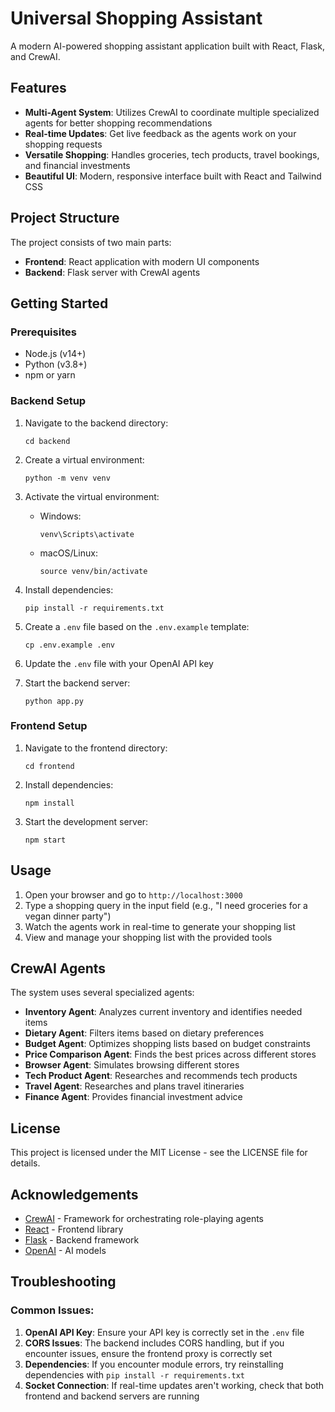 # Universal Shopping Assistant

A modern AI-powered shopping assistant application built with React, Flask, and CrewAI.

## Features

- **Multi-Agent System**: Utilizes CrewAI to coordinate multiple specialized agents for better shopping recommendations
- **Real-time Updates**: Get live feedback as the agents work on your shopping requests
- **Versatile Shopping**: Handles groceries, tech products, travel bookings, and financial investments
- **Beautiful UI**: Modern, responsive interface built with React and Tailwind CSS

## Project Structure

The project consists of two main parts:

- **Frontend**: React application with modern UI components
- **Backend**: Flask server with CrewAI agents

## Getting Started

### Prerequisites

- Node.js (v14+)
- Python (v3.8+)
- npm or yarn

### Backend Setup

1. Navigate to the backend directory:
   ```
   cd backend
   ```

2. Create a virtual environment:
   ```
   python -m venv venv
   ```

3. Activate the virtual environment:
   - Windows:
     ```
     venv\Scripts\activate
     ```
   - macOS/Linux:
     ```
     source venv/bin/activate
     ```

4. Install dependencies:
   ```
   pip install -r requirements.txt
   ```

5. Create a `.env` file based on the `.env.example` template:
   ```
   cp .env.example .env
   ```

6. Update the `.env` file with your OpenAI API key

7. Start the backend server:
   ```
   python app.py
   ```

### Frontend Setup

1. Navigate to the frontend directory:
   ```
   cd frontend
   ```

2. Install dependencies:
   ```
   npm install
   ```

3. Start the development server:
   ```
   npm start
   ```

## Usage

1. Open your browser and go to `http://localhost:3000`
2. Type a shopping query in the input field (e.g., "I need groceries for a vegan dinner party")
3. Watch the agents work in real-time to generate your shopping list
4. View and manage your shopping list with the provided tools

## CrewAI Agents

The system uses several specialized agents:

- **Inventory Agent**: Analyzes current inventory and identifies needed items
- **Dietary Agent**: Filters items based on dietary preferences
- **Budget Agent**: Optimizes shopping lists based on budget constraints
- **Price Comparison Agent**: Finds the best prices across different stores
- **Browser Agent**: Simulates browsing different stores
- **Tech Product Agent**: Researches and recommends tech products
- **Travel Agent**: Researches and plans travel itineraries
- **Finance Agent**: Provides financial investment advice

## License

This project is licensed under the MIT License - see the LICENSE file for details.

## Acknowledgements

- [CrewAI](https://github.com/joaomdmoura/crewAI) - Framework for orchestrating role-playing agents
- [React](https://reactjs.org/) - Frontend library
- [Flask](https://flask.palletsprojects.com/) - Backend framework
- [OpenAI](https://openai.com/) - AI models

## Troubleshooting

### Common Issues:

1. **OpenAI API Key**: Ensure your API key is correctly set in the `.env` file
2. **CORS Issues**: The backend includes CORS handling, but if you encounter issues, ensure the frontend proxy is correctly set
3. **Dependencies**: If you encounter module errors, try reinstalling dependencies with `pip install -r requirements.txt`
4. **Socket Connection**: If real-time updates aren't working, check that both frontend and backend servers are running